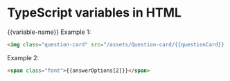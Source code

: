 # TypeScript variables in HTML
{{variable-name}}
Example 1:
```html
<img class="question-card" src="/assets/Question-card/{{questionCard}}.png"/>
```
Example 2:
```html
<span class="font">{{answerOptions[2]}}</span>
```


